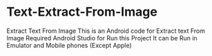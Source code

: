 # Text-Extract-From-Image
Extract Text From Image
This is an Android code for Extract text From Image
Required Android Studio for Run this Project
It can be Run in Emulator and Mobile phones (Except Apple)
